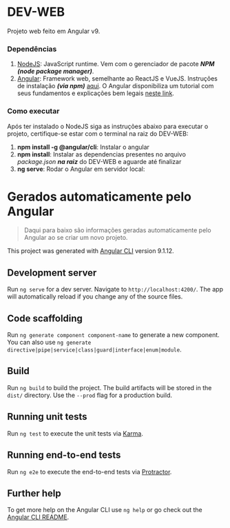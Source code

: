 # DEV-WEB
Projeto web feito em Angular v9.

### Dependências
1. [NodeJS][1]: JavaScript runtime. Vem com o gerenciador de pacote **_NPM (node package manager)_**.
2. [Angular][2]: Framework web, semelhante ao ReactJS e VueJS. Instruções de instalação **_(via npm)_** [aqui][3]. O Angular disponibiliza um tutorial com seus fundamentos e explicações bem legais [neste link][4].

### Como executar
Após ter instalado o NodeJS siga as instruções abaixo para executar o projeto, certifique-se estar com o terminal na raiz do DEV-WEB:
1. **npm install -g @angular/cli**: Instalar o angular 
2. **npm install**: Instalar as dependencias presentes no arquivo *package.json* **_na raiz_** do DEV-WEB e aguarde até finalizar
3. **ng serve**: Rodar o Angular em servidor local: 




# Gerados automaticamente pelo Angular
> Daqui para baixo são informações geradas automaticamente pelo Angular ao se criar um novo projeto.<br/>

This project was generated with [Angular CLI](https://github.com/angular/angular-cli) version 9.1.12.

## Development server

Run `ng serve` for a dev server. Navigate to `http://localhost:4200/`. The app will automatically reload if you change any of the source files.

## Code scaffolding

Run `ng generate component component-name` to generate a new component. You can also use `ng generate directive|pipe|service|class|guard|interface|enum|module`.

## Build

Run `ng build` to build the project. The build artifacts will be stored in the `dist/` directory. Use the `--prod` flag for a production build.

## Running unit tests

Run `ng test` to execute the unit tests via [Karma](https://karma-runner.github.io).

## Running end-to-end tests

Run `ng e2e` to execute the end-to-end tests via [Protractor](http://www.protractortest.org/).

## Further help

To get more help on the Angular CLI use `ng help` or go check out the [Angular CLI README](https://github.com/angular/angular-cli/blob/master/README.md).

[1]: https://nodejs.org/en/
[2]: https://angular.io/
[3]: https://angular.io/guide/setup-local
[4]: https://angular.io/tutorial
[5]: https://volta.sh/
